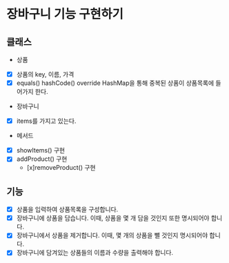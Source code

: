 # 장바구니 기능 구현하기

## 클래스

- 상품
- [x] 상품의 key, 이름, 가격
- [x] equals() hashCode() override HashMap을 통해 중복된 상품이 상품목록에 들어가지 한다.
- 장바구니
- [x] items를 가지고 있는다.
- 메서드
- [x] showItems() 구현
- [x] addProduct() 구현
  - [x]removeProduct() 구현

## 기능

- [x] 상품을 입력하여 상품목록을 구성합니다.
- [x] 장바구니에 상품을 담습니다. 이때, 상품을 몇 개 담을 것인지 또한 명시되어야 합니다.
- [x] 장바구니에서 상품을 제거합니다. 이때, 몇 개의 상품을 뺄 것인지 명시되어야 합니다.
- [x] 장바구니에 담겨있는 상품들의 이름과 수량을 출력해야 합니다.
